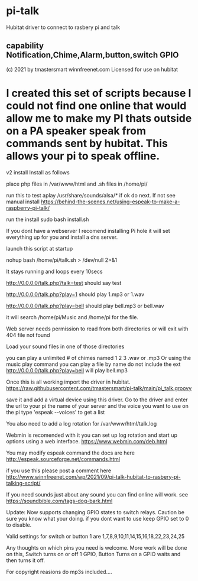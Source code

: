 # pi-talk
Hubitat driver to connect to rasbery pi and talk 

capability Notification,Chime,Alarm,button,switch GPIO
----------------------------------------------------------------------------------------
(c) 2021 by tmastersmart winnfreenet.com
Licensed for use on hubitat


I created this set of scripts because I could not find one online that would allow
me to make my PI thats outside on a PA speaker speak from commands sent by hubitat.
This allows your pi to speak offline. 
=========================================================================================


v2 install 
Install as follows

place php files in /var/www/html
and .sh files in /home/pi/

run this to test
aplay /usr/share/sounds/alsa/*
if ok do next. If not see manual install https://behind-the-scenes.net/using-espeak-to-make-a-raspberry-pi-talk/


run the install 
sudo bash install.sh

If you dont have a webserver I recomend installing Pi hole it will set everything up for you and install a dns server.

launch this script at startup

nohup bash /home/pi/talk.sh > /dev/null 2>&1 

It stays running and loops every 10secs



http://0.0.0.0/talk.php?talk=test should say test

http://0.0.0.0/talk.php?play=1 should play 1.mp3 or 1.wav

http://0.0.0.0/talk.php?play=bell should play bell.mp3 or bell.wav

it will search /home/pi/Music and /home/pi for the file.

Web server needs permission to read from both directories or will
exit with 404 file not found

Load your sound files in one of those directories

you can play a unlimited # of chimes named 1 2 3 .wav or .mp3
Or using the music play command you can play a file by name do not include
the ext  http://0.0.0.0/talk.php?play=bell will play bell.mp3 


Once this is all working import the driver in hubitat.
https://raw.githubusercontent.com/tmastersmart/pi-talk/main/pi_talk.groovy

save it and add a virtual device using this driver.
Go to the driver and enter the url to your pi the name of your server and the voice you want to use
on the pi type 'espeak --voices' to get a list


You also need to add a log rotation for /var/www/html/talk.log

Webmin is recomended with it you can set up log rotation and start up options using a web interface. 
https://www.webmin.com/deb.html

You may modify espeak command the docs are here
http://espeak.sourceforge.net/commands.html


if you use this please post a comment here
http://www.winnfreenet.com/wp/2021/09/pi-talk-hubitat-to-rasbery-pi-talking-script/



If you need sounds just about any sound you can find online will work.
see   https://soundbible.com/tags-dog-bark.html  

Update:
Now supports changing GPIO states to switch relays. Caution be sure you know what
your doing. if you dont want to use keep GPIO set to 0 to disable.

Valid settings for switch or button 1 are 1,7,8,9,10,11,14,15,16,18,22,23,24,25

Any thoughts on which pins you need is welcome. More work will be done on this, 
Switch turns on or off 1 GPIO, Button Turns on a GPIO waits and then turns it off.



For copyright reasions do mp3s included....


